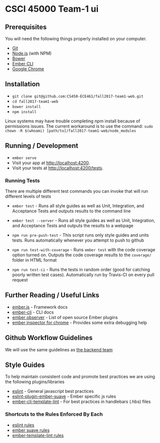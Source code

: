 # CSCI 45000 Team-1 ui

## Prerequisites

You will need the following things properly installed on your computer.

* [Git](https://git-scm.com/)
* [Node.js](https://nodejs.org/) (with NPM)
* [Bower](https://bower.io/)
* [Ember CLI](https://ember-cli.com/)
* [Google Chrome](https://google.com/chrome/)

## Installation

* `git clone git@github.com:CS450-ECE461/fall2017-team1-web.git`
* `cd fall2017-team1-web`
* `bower install`
* `npm install`

Linux systems may have trouble completing npm install because of permissions issues. The current workaround is to use the command:
`sudo chown -R $(whoami) [path/to]/fall2017-team1-web/node_modules`

## Running / Development

* `ember serve`
* Visit your app at [http://localhost:4200](http://localhost:4200).
* Visit your tests at [http://localhost:4200/tests](http://localhost:4200/tests).

### Running Tests

There are multiple different test commands you can invoke that will run different levels of tests

* `ember test` - Runs all style guides as well as Unit, Integration, and Acceptance Tests and outputs results to the command line

* `ember test --server` - Runs all style guides as well as Unit, Integration, and Acceptance Tests and outputs the results to a webpage

* `npm run pre-push-test` - This script runs only style guides and units tests. Runs automatically whenever you attempt to push to github

* `npm run test-with-coverage` - Runs `ember test` with the code coverage option turned on. Outputs the code coverage results to the `coverage/` folder in HTML format

* `npm run test-ci` - Runs the tests in random order (good for catching poorly written test cases). Automatically run by Travis-CI on every pull request

## Further Reading / Useful Links

* [ember.js](https://emberjs.com/) - Framework docs
* [ember-cli](https://ember-cli.com/) - CLI docs
* [ember observer](https://emberobserver.com/) - List of open source Ember plugins
* [ember inspector for chrome](https://chrome.google.com/webstore/detail/ember-inspector/bmdblncegkenkacieihfhpjfppoconhi) - Provides some extra debugging help

## Github Workflow Guidelines

We will use the same guidelines as [the backend team](https://github.com/450-team-1/server-api/wiki/Github-Workflow-Standards)

## Style Guides

To help maintain consistent code and promote best practices we are using the following plugins/libraries
* [eslint](https://eslint.org) - General javascript best practices
* [eslint-plugin-ember-suave](https://github.com/DockYard/eslint-plugin-ember-suave) - Ember specific js rules
* [ember-cli-template-lint](https://github.com/rwjblue/ember-cli-template-lint) - For best practices in handlebars (.hbs) files

### Shortcuts to the Rules Enforced By Each

* [eslint rules](https://eslint.org/docs/rules/)
* [ember suave rules](https://github.com/DockYard/styleguides/tree/master/engineering)
* [ember-template-lint rules](https://github.com/rwjblue/ember-template-lint/blob/master/docs/rules.md)
